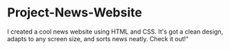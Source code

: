 # Project-News-Website
I created a cool news website using HTML and CSS. It's got a clean design, adapts to any screen size, and sorts news neatly. Check it out!"
